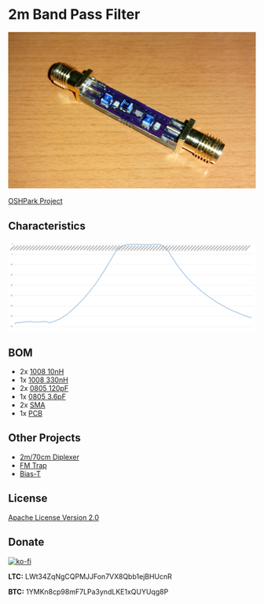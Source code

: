 # 2m Band Pass Filter

![2m Band Pass Filter](./2m_band_pass.jpg)

[OSHPark Project](https://oshpark.com/shared_projects/Gucpk6xE)

## Characteristics

![Characteristics](./2m_band_pass.png)

## BOM

 - 2x [1008 10nH](https://www.tme.eu/en/details/cw1008-10/smd-coils/ferrocore/)
 - 1x [1008 330nH](https://www.tme.eu/en/details/cw1008-330/smd-coils/ferrocore/)
 - 2x [0805 120pF](https://www.tme.eu/en/details/cc0805jrnpo9121/0805-mlcc-smd-capacitors/yageo/cc0805jrnpo9bn121/)
 - 1x [0805 3.6pF](https://www.tme.eu/en/details/cl21c3r6bbaannc/0805-mlcc-smd-capacitors/samsung/)
 - 2x [SMA](https://www.ebay.com/sch/i.html?_from=R40&_sacat=0&_nkw=sma+female+pcb+edge+mount&rt=nc&LH_BIN=1)
 - 1x [PCB](https://oshpark.com/shared_projects/Gucpk6xE)

## Other Projects

 - [2m/70cm Diplexer](https://github.com/kolaCZek/2m-70cm-Diplexer)
 - [FM Trap](https://github.com/kolaCZek/FM-Trap)
 - [Bias-T](https://github.com/kolaCZek/Bias-T)

## License

[Apache License Version 2.0](./LICENSE)

## Donate

[![ko-fi](https://ko-fi.com/img/githubbutton_sm.svg)](https://ko-fi.com/kolaczek)

**LTC:** LWt34ZqNgCQPMJJFon7VX8Qbb1ejBHUcnR

**BTC:** 1YMKn8cp98mF7LPa3yndLKE1xQUYUqg8P
